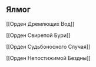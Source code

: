 ## Ялмог

[[Орден Дремлющих Вод]]

[[Орден Свирепой Бури]]

[[Орден Судьбоносного Случая]]

[[Орден Непостижимой Бездны]]